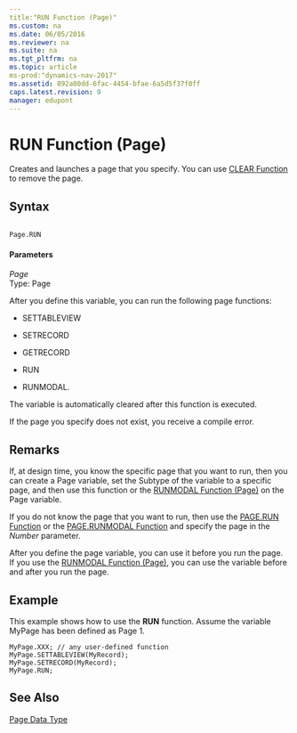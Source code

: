 ```yaml
---
title:"RUN Function (Page)"
ms.custom: na
ms.date: 06/05/2016
ms.reviewer: na
ms.suite: na
ms.tgt_pltfrm: na
ms.topic: article
ms-prod:"dynamics-nav-2017"
ms.assetid: 892a00dd-6fac-4454-bfae-6a5d5f37f0ff
caps.latest.revision: 9
manager: edupont
---
```

# RUN Function (Page)
Creates and launches a page that you specify. You can use [CLEAR Function](CLEAR-Function.md) to remove the page.  
  
## Syntax  
  
```  
  
Page.RUN  
```  
  
#### Parameters  
 *Page*  
 Type: Page  
  
 After you define this variable, you can run the following page functions:  
  
-   SETTABLEVIEW  
  
-   SETRECORD  
  
-   GETRECORD  
  
-   RUN  
  
-   RUNMODAL.  
  
 The variable is automatically cleared after this function is executed.  
  
 If the page you specify does not exist, you receive a compile error.  
  
## Remarks  
 If, at design time, you know the specific page that you want to run, then you can create a Page variable, set the Subtype of the variable to a specific page, and then use this function or the [RUNMODAL Function \(Page\)](RUNMODAL-Function--Page-.md) on the Page variable.  
  
 If you do not know the page that you want to run, then use the [PAGE.RUN Function](PAGE.RUN-Function.md) or the [PAGE.RUNMODAL Function](PAGE.RUNMODAL-Function.md) and specify the page in the *Number* parameter.  
  
 After you define the page variable, you can use it before you run the page. If you use the [RUNMODAL Function \(Page\)](RUNMODAL-Function--Page-.md), you can use the variable before and after you run the page.  
  
## Example  
 This example shows how to use the **RUN** function. Assume the variable MyPage has been defined as Page 1.  
  
```  
MyPage.XXX; // any user-defined function  
MyPage.SETTABLEVIEW(MyRecord);  
MyPage.SETRECORD(MyRecord);  
MyPage.RUN;  
```  
  
## See Also  
 [Page Data Type](Page-Data-Type.md)
